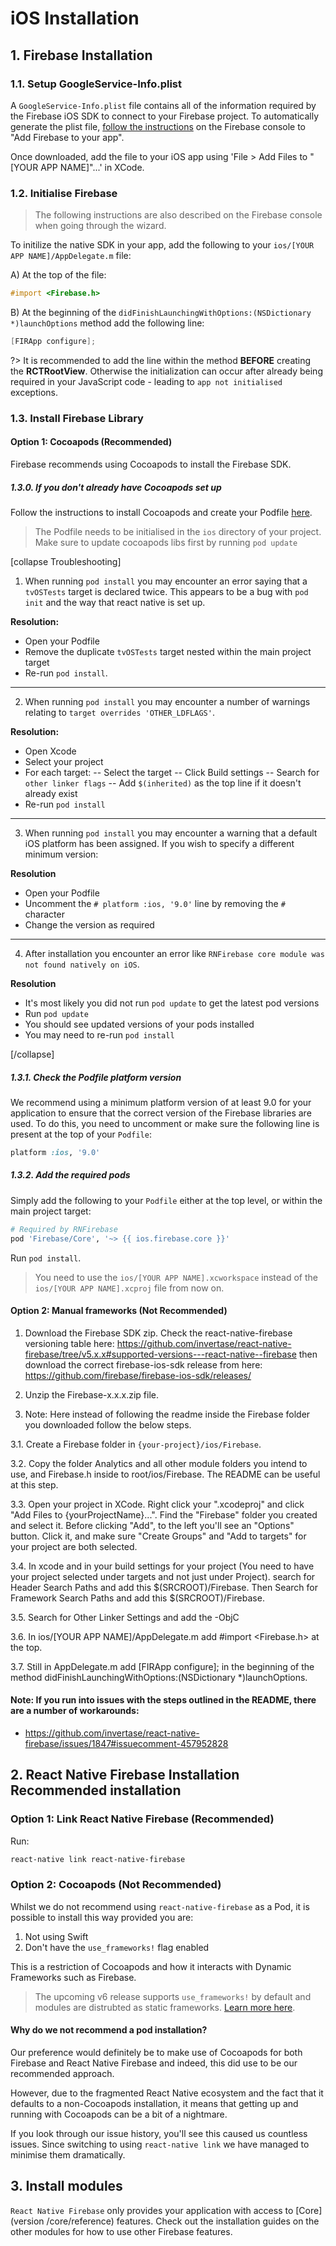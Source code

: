 # iOS Installation

## 1. Firebase Installation

### 1.1. Setup GoogleService-Info.plist

A `GoogleService-Info.plist` file contains all of the information required by the Firebase iOS SDK to connect to your Firebase project. To automatically generate the plist file, [follow the instructions](https://firebase.google.com/docs/ios/setup#add_firebase_to_your_app) on the Firebase console to "Add Firebase to your app".

Once downloaded, add the file to your iOS app using 'File > Add Files to "\[YOUR APP NAME]"...' in XCode.

### 1.2. Initialise Firebase

> The following instructions are also described on the Firebase console when going through the wizard.

To initilize the native SDK in your app, add the following to your `ios/[YOUR APP NAME]/AppDelegate.m` file:

A) At the top of the file:

```objectivec
#import <Firebase.h>
```

B) At the beginning of the `didFinishLaunchingWithOptions:(NSDictionary *)launchOptions` method add the following line:

```objectivec
[FIRApp configure];
```

?> It is recommended to add the line within the method **BEFORE** creating the **RCTRootView**. Otherwise the initialization can occur after already being required in your JavaScript code - leading to `app not initialised` exceptions.

### 1.3. Install Firebase Library

#### Option 1: Cocoapods (Recommended)

Firebase recommends using Cocoapods to install the Firebase SDK.

##### 1.3.0. If you don't already have Cocoapods set up
Follow the instructions to install Cocoapods and create your Podfile [here](https://firebase.google.com/docs/ios/setup#add_the_sdk).

> The Podfile needs to be initialised in the `ios` directory of your project. Make sure to update cocoapods libs first by running `pod update`

[collapse Troubleshooting]

1) When running `pod install` you may encounter an error saying that a `tvOSTests` target is declared twice. This appears to be a bug with `pod init` and the way that react native is set up.

**Resolution:**
- Open your Podfile
- Remove the duplicate `tvOSTests` target nested within the main project target
- Re-run `pod install`.

---

2) When running `pod install` you may encounter a number of warnings relating to `target overrides 'OTHER_LDFLAGS'`.

**Resolution:**
- Open Xcode
- Select your project
- For each target:
-- Select the target
-- Click Build settings
-- Search for `other linker flags`
-- Add `$(inherited)` as the top line if it doesn't already exist
- Re-run `pod install`

---

3) When running `pod install` you may encounter a warning that a default iOS platform has been assigned.  If you wish to specify a different minimum version:

**Resolution**
- Open your Podfile
- Uncomment the `# platform :ios, '9.0'` line by removing the `#` character
- Change the version as required

---

4) After installation you encounter an error like `RNFirebase core module was not found natively on iOS`.

**Resolution**
- It's most likely you did not run `pod update` to get the latest pod versions
- Run `pod update`
- You should see updated versions of your pods installed
- You may need to re-run `pod install`

[/collapse]

##### 1.3.1. Check the Podfile platform version
We recommend using a minimum platform version of at least 9.0 for your application to ensure that the correct version of the Firebase libraries are used.  To do this, you need to uncomment or make sure the following line is present at the top of your `Podfile`:

```ruby
platform :ios, '9.0'
```

##### 1.3.2. Add the required pods
Simply add the following to your `Podfile` either at the top level, or within the main project target:

```ruby
# Required by RNFirebase
pod 'Firebase/Core', '~> {{ ios.firebase.core }}'
```

Run `pod install`.

> You need to use the `ios/[YOUR APP NAME].xcworkspace` instead of the `ios/[YOUR APP NAME].xcproj` file from now on.

#### Option 2: Manual frameworks (Not Recommended)

1. Download the Firebase SDK zip. Check the react-native-firebase versioning table here: https://github.com/invertase/react-native-firebase/tree/v5.x.x#supported-versions---react-native--firebase then download the correct firebase-ios-sdk release from here: https://github.com/firebase/firebase-ios-sdk/releases/

2. Unzip the Firebase-x.x.x.zip file.

3. Note: Here instead of following the readme inside the Firebase folder you downloaded follow the below steps.

3.1. Create a Firebase folder in `{your-project}/ios/Firebase`.

3.2. Copy the folder Analytics and all other module folders you intend to use, and Firebase.h inside to root/ios/Firebase. The README can be useful at this step.

3.3. Open your project in XCode. Right click your ".xcodeproj" and click "Add Files to {yourProjectName}...". Find the "Firebase" folder you created and select it. Before clicking "Add", to the left you'll see an "Options" button. Click it, and make sure "Create Groups" and "Add to targets" for your project are both selected.

3.4. In xcode and in your build settings for your project (You need to have your project selected under targets and not just under Project). search for Header Search Paths and add this $(SRCROOT)/Firebase. Then Search for Framework Search Paths and add this $(SRCROOT)/Firebase.

3.5. Search for Other Linker Settings and add the -ObjC

3.6. In ios/[YOUR APP NAME]/AppDelegate.m add #import <Firebase.h> at the top.

3.7. Still in AppDelegate.m add [FIRApp configure]; in the beginning of the method didFinishLaunchingWithOptions:(NSDictionary *)launchOptions.

#### Note: If you run into issues with the steps outlined in the README, there are a number of workarounds:
- https://github.com/invertase/react-native-firebase/issues/1847#issuecomment-457952828

## 2. React Native Firebase Installation Recommended installation

### Option 1: Link React Native Firebase (Recommended)

Run:

```bash
react-native link react-native-firebase
```

### Option 2: Cocoapods (Not Recommended)

Whilst we do not recommend using `react-native-firebase` as a Pod, it is possible to install this way provided you are:

1) Not using Swift
2) Don't have the `use_frameworks!` flag enabled

This is a restriction of Cocoapods and how it interacts with Dynamic Frameworks such as Firebase.

> The upcoming v6 release supports `use_frameworks!` by default and modules are distrubted as static frameworks. [Learn more here](https://github.com/invertase/react-native-firebase/issues/2025). 

#### Why do we not recommend a pod installation?

Our preference would definitely be to make use of Cocoapods for both Firebase and React Native Firebase and indeed, this did use to be our recommended approach.

However, due to the fragmented React Native ecosystem and the fact that it defaults to a non-Cocoapods installation, it means that getting up and running with Cocoapods can be a bit of a nightmare.

If you look through our issue history, you'll see this caused us countless issues.  Since switching to using `react-native link` we have managed to minimise them dramatically.

## 3. Install modules

`React Native Firebase` only provides your application with access to [Core](version /core/reference) features. Check out the installation guides on the other modules for how to use other Firebase features.
